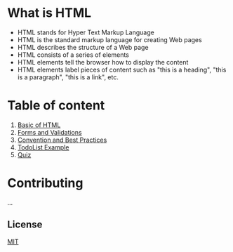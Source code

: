 # What is HTML

- HTML stands for Hyper Text Markup Language
- HTML is the standard markup language for creating Web pages
- HTML describes the structure of a Web page
- HTML consists of a series of elements
- HTML elements tell the browser how to display the content
- HTML elements label pieces of content such as "this is a heading", "this is a paragraph", "this is a link", etc.

# Table of content

1. [Basic of HTML](https://www.w3schools.com/html/html_intro.asp)
2. [Forms and Validations](https://developer.mozilla.org/en-US/docs/Learn/Forms/Form_validation)
3. [Convention and Best Practices](https://github.com/hail2u/html-best-practices)
4. [TodoList Example](TodoList.html)
5. [Quiz](https://www.w3schools.com/html/html_quiz.asp)

# Contributing

...

## License

[MIT](https://choosealicense.com/licenses/mit/)
